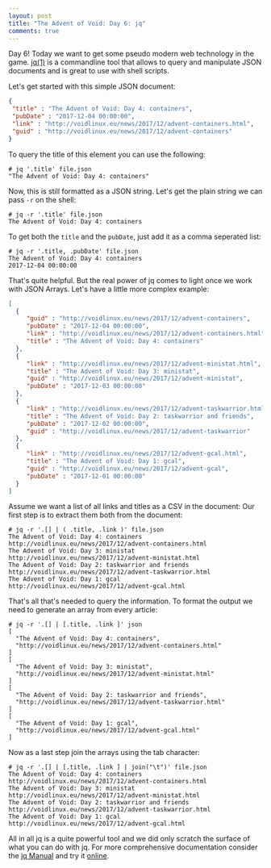 ```yaml
---
layout: post
title: "The Advent of Void: Day 6: jq"
comments: true
---
```


Day 6! Today we want to get some pseudo modern web technology in the game.
[jq(1)](https://man.voidlinux.eu/jq.1) is a commandline tool that allows to query and manipulate JSON documents
and is great to use with shell scripts.

Let's get started with this simple JSON document:

```json
{
 "title" : "The Advent of Void: Day 4: containers",
 "pubDate" : "2017-12-04 00:00:00",
 "link" : "http://voidlinux.eu/news/2017/12/advent-containers.html",
 "guid" : "http://voidlinux.eu/news/2017/12/advent-containers"
}
```

To query the title of this element you can use the following:

```
# jq '.title' file.json
"The Advent of Void: Day 4: containers"
```

Now, this is still formatted as a JSON string. Let's get the plain string we
can pass `-r` on the shell:

```
# jq -r '.title' file.json
The Advent of Void: Day 4: containers
```

To get both the `title` and the `pubDate`, just add it as a comma seperated list:
```
# jq -r '.title, .pubDate' file.json
The Advent of Void: Day 4: containers
2017-12-04 00:00:00
```

That's quite helpful. But the real power of jq comes to light once we work with JSON Arrays. Let's have a little more complex example:

```json
[
  {
     "guid" : "http://voidlinux.eu/news/2017/12/advent-containers",
     "pubDate" : "2017-12-04 00:00:00",
     "link" : "http://voidlinux.eu/news/2017/12/advent-containers.html",
     "title" : "The Advent of Void: Day 4: containers"
  },
  {
     "link" : "http://voidlinux.eu/news/2017/12/advent-ministat.html",
     "title" : "The Advent of Void: Day 3: ministat",
     "guid" : "http://voidlinux.eu/news/2017/12/advent-ministat",
     "pubDate" : "2017-12-03 00:00:00"
  },
  {
     "link" : "http://voidlinux.eu/news/2017/12/advent-taskwarrior.html",
     "title" : "The Advent of Void: Day 2: taskwarrior and friends",
     "pubDate" : "2017-12-02 00:00:00",
     "guid" : "http://voidlinux.eu/news/2017/12/advent-taskwarrior"
  },
  {
     "link" : "http://voidlinux.eu/news/2017/12/advent-gcal.html",
     "title" : "The Advent of Void: Day 1: gcal",
     "guid" : "http://voidlinux.eu/news/2017/12/advent-gcal",
     "pubDate" : "2017-12-01 00:00:00"
  }
]
```

Assume we want a list of all links and titles as a CSV in the document:
Our first step is to extract them both from the document:

```
# jq -r '.[] | ( .title, .link )' file.json
The Advent of Void: Day 4: containers
http://voidlinux.eu/news/2017/12/advent-containers.html
The Advent of Void: Day 3: ministat
http://voidlinux.eu/news/2017/12/advent-ministat.html
The Advent of Void: Day 2: taskwarrior and friends
http://voidlinux.eu/news/2017/12/advent-taskwarrior.html
The Advent of Void: Day 1: gcal
http://voidlinux.eu/news/2017/12/advent-gcal.html
```

That's all that's needed to query the information. To format the output we need to generate an array from every article:

```
# jq -r '.[] | [.title, .link ]' json
[
  "The Advent of Void: Day 4: containers",
  "http://voidlinux.eu/news/2017/12/advent-containers.html"
]
[
  "The Advent of Void: Day 3: ministat",
  "http://voidlinux.eu/news/2017/12/advent-ministat.html"
]
[
  "The Advent of Void: Day 2: taskwarrior and friends",
  "http://voidlinux.eu/news/2017/12/advent-taskwarrior.html"
]
[
  "The Advent of Void: Day 1: gcal",
  "http://voidlinux.eu/news/2017/12/advent-gcal.html"
]
```

Now as a last step join the arrays using the tab character:

```
# jq -r '.[] | [.title, .link ] | join("\t")' file.json
The Advent of Void: Day 4: containers    http://voidlinux.eu/news/2017/12/advent-containers.html
The Advent of Void: Day 3: ministat http://voidlinux.eu/news/2017/12/advent-ministat.html
The Advent of Void: Day 2: taskwarrior and friends    http://voidlinux.eu/news/2017/12/advent-taskwarrior.html
The Advent of Void: Day 1: gcal http://voidlinux.eu/news/2017/12/advent-gcal.html
```

All in all jq is a quite powerful tool and we did only scratch the surface of
what you can do with jq. For more comprehensive documentation consider the
[jq  Manual](https://stedolan.github.io/jq/manual/) and try it
[online](https://jqplay.org/).